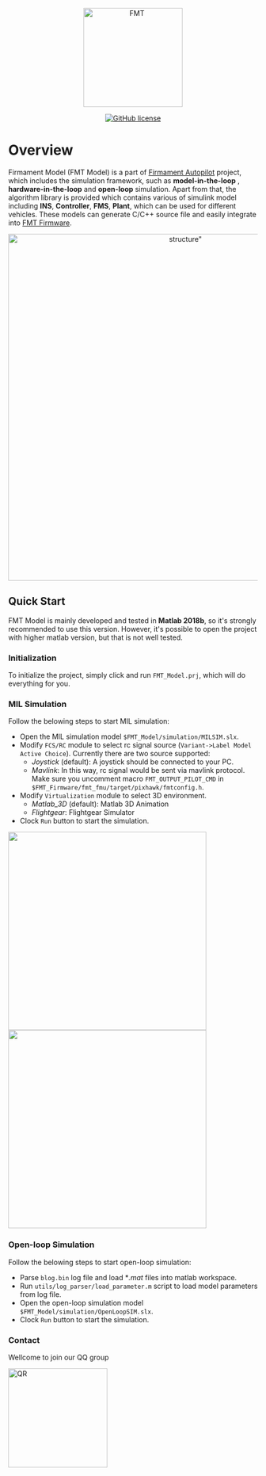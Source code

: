 <p align="center"><img width="200" src="https://github.com/FirmamentPilot/fmt_user_guide_cn/blob/master/figures/logo.png" alt=FMT logo"></p>
	
<p align="center">
  <a href="/LICENSE"><img src="https://img.shields.io/badge/license-GPL--3.0-green" alt="GitHub license" /></a>
</p>

# Overview
Firmament Model (FMT Model) is a part of [Firmament Autopilot](https://github.com/FirmamentPilot) project, which includes the simulation framework, such as **model-in-the-loop** , **hardware-in-the-loop** and **open-loop** simulation. Apart from that, the algorithm library is provided which contains various of simulink model including **INS**, **Controller**, **FMS**, **Plant**,  which can be used for different vehicles. These models can generate C/C++ source file and easily integrate into [FMT Firmware](https://github.com/FirmamentPilot/FMT_Firmware).

<p align="center"><img width="700" src="https://github.com/FirmamentPilot/fmt_user_guide_cn/blob/master/fmt_model/architecture/figures/fmt_model.png" alt=structure"></p>

## Quick Start

FMT Model is mainly developed and tested in **Matlab 2018b**, so it's strongly recommended to use this version. However, it's possible to open the project with higher matlab version, but that is not well tested.

### Initialization

To initialize the project, simply click and run `FMT_Model.prj`, which will do everything for you.

### MIL Simulation

Follow the belowing steps to start MIL simulation:

- Open the MIL simulation model `$FMT_Model/simulation/MILSIM.slx`.
- Modify `FCS/RC` module to select rc signal source (`Variant->Label Model Active Choice`). Currently there are two source supported:
	-  *Joystick* (default): A joystick should be connected to your PC.
	-  *Mavlink*: In this way, rc signal would be sent via mavlink protocol. Make sure you uncomment macro `FMT_OUTPUT_PILOT_CMD` in `$FMT_Firmware/fmt_fmu/target/pixhawk/fmtconfig.h`.
- Modify `Virtualization` module to select 3D environment.
	- *Matlab_3D*  (default): Matlab 3D Animation
	- *Flightgear*: Flightgear Simulator  
- Clock `Run` button to start the simulation.

<p float="left">
  <img src="https://github.com/FirmamentPilot/fmt_user_guide_cn/blob/master/fmt_model/simulation/figures/matlab_3D.png" width="400" />
  <img src="https://github.com/FirmamentPilot/fmt_user_guide_cn/blob/master/fmt_model/simulation/figures/flightgear.png" width="400" />
</p>

### Open-loop Simulation

Follow the belowing steps to start open-loop simulation:

- Parse `blog.bin` log file and load **.mat* files into matlab workspace.
- Run `utils/log_parser/load_parameter.m` script to load model parameters from log file.
- Open the open-loop simulation model `$FMT_Model/simulation/OpenLoopSIM.slx`.
- Clock `Run` button to start the simulation.

### Contact
Wellcome to join our QQ group
<p align="left"><img width="200" src="https://github.com/FirmamentPilot/FMT_Firmware/blob/master/figures/QR_code.png" alt=QR code"></p>

